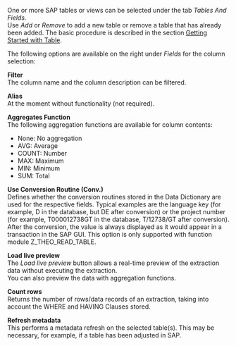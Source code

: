 One or more SAP tables or views can be selected under the tab *Tables And Fields*. <br>
Use *Add* or *Remove* to add a new table or remove a table that has already been added. 
The basic procedure is described in the section [Getting Started with Table](../getting-started-table). <br>     

The following options are available on the right under *Fields* for the column selection: <br>

**Filter** <br>
The column name and the column description can be filtered.

**Alias** <br>
At the moment without functionality (not required). 

**Aggregates Function** <br>
The following aggregation functions are available for column contents:
- None: No aggregation 
- AVG: Average
- COUNT: Number  
- MAX: Maximum
- MIN: Minimum 
- SUM: Total

**Use Conversion Routine (Conv.)** <br>
Defines whether the conversion routines stored in the Data Dictionary are used for the respective fields. 
Typical examples are the language key (for example, D in the database, but DE after conversion) or the project number (for example, T000012738GT in the database, T/12738/GT after conversion). 
After the conversion, the value is always displayed as it would appear in a transaction in the SAP GUI. 
This option is only supported with function module Z_THEO_READ_TABLE. 	

**Load live preview** <br>
The *Load live preview* button allows a real-time preview of the extraction data without executing the extraction. <br>
You can also preview the data with aggregation functions. 
 
**Count rows** <br>
Returns the number of rows/data records of an extraction, taking into account the WHERE and HAVING Clauses stored. 

**Refresh metadata** <br>
This performs a metadata refresh on the selected table(s). This may be necessary, for example, if a table has been adjusted in SAP. 
